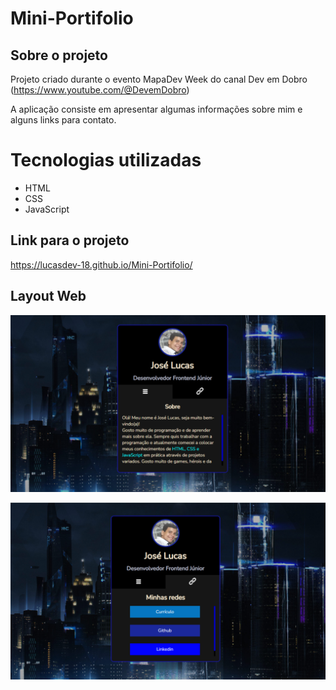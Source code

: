 # Mini-Portifolio

## Sobre o projeto
Projeto criado durante o evento MapaDev Week do canal Dev em Dobro (https://www.youtube.com/@DevemDobro)

A aplicação consiste em apresentar algumas informações sobre mim e alguns links para contato.

# Tecnologias utilizadas

- HTML
- CSS
- JavaScript

## Link para o projeto

https://lucasdev-18.github.io/Mini-Portifolio/

## Layout Web

![Web 2](https://github.com/LucasDev-18/Mini-Portifolio/blob/main/assets/img/web2.png)

![Web 1](https://github.com/LucasDev-18/Mini-Portifolio/blob/main/assets/img/web1.png)
